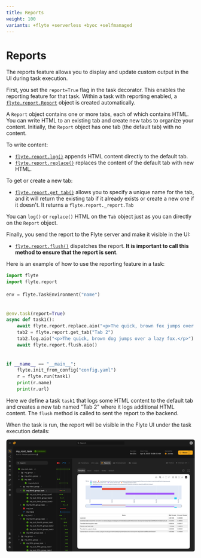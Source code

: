 ```yaml
---
title: Reports
weight: 100
variants: +flyte +serverless +byoc +selfmanaged
---
```


# Reports

The reports feature allows you to display and update custom output in the UI during task execution.

First, you set the `report=True` flag in the task decorator. This enables the reporting feature for that task.
Within a task with reporting enabled, a [`flyte.report.Report`](../api-reference/flyte-sdk/packages/flyte.report#flytereportreport) object is created automatically.

A `Report` object contains one or more tabs, each of which contains HTML.
You can write HTML to an existing tab and create new tabs to organize your content.
Initially, the `Report` object has one tab (the default tab) with no content.

To write content:

* [`flyte.report.log()`](../api-reference/flyte-sdk/packages/flyte.report#log) appends HTML content directly to the default tab.
* [`flyte.report.replace()`](../api-reference/flyte-sdk/packages/flyte.report#replace) replaces the content of the default tab with new HTML.

To get or create a new tab:

* [`flyte.report.get_tab()`](../api-reference/flyte-sdk/packages/flyte.report#get_tab) allows you to specify a unique name for the tab, and it will return the existing tab if it already exists or create a new one if it doesn't.
  It returns a `flyte.report._report.Tab`

You can `log()` or `replace()` HTML on the `Tab` object just as you can directly on the `Report` object.

Finally, you send the report to the Flyte server and make it visible in the UI:

* [`flyte.report.flush()`](../api-reference/flyte-sdk/packages/flyte.report#flush) dispatches the report.
  **It is important to call this method to ensure that the report is sent**.

<!-- TODO:
Check (test) if implicit flush is performed at the end of the task execution.
-->

Here is an example of how to use the reporting feature in a task:

```python
import flyte
import flyte.report

env = flyte.TaskEnvironment("name")


@env.task(report=True)
async def task1():
    await flyte.report.replace.aio("<p>The quick, brown fox jumps over a lazy dog.</p>")
    tab2 = flyte.report.get_tab("Tab 2")
    tab2.log.aio("<p>The quick, brown dog jumps over a lazy fox.</p>")
    await flyte.report.flush.aio()


if __name__ == "__main__":
    flyte.init_from_config("config.yaml")
    r = flyte.run(task1)
    print(r.name)
    print(r.url)
```

Here we define a task `task1` that logs some HTML content to the default tab and creates a new tab named "Tab 2" where it logs additional HTML content.
The `flush` method is called to sent the report to the backend.

When the task is run, the report will be visible in the Flyte UI under the task execution details:

![Reports](../_static/images/user-guide/reports.png)
